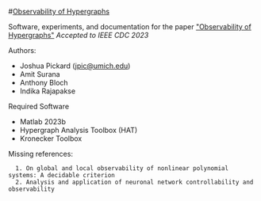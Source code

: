 #[Observability of Hypergraphs](https://arxiv.org/abs/2304.04883)

Software, experiments, and documentation for the paper ["Observability of Hypergraphs"](https://arxiv.org/abs/2304.04883) *Accepted to IEEE CDC 2023*

Authors:
- Joshua Pickard (jpic@umich.edu)
- Amit Surana
- Anthony Bloch
- Indika Rajapakse

Required Software
- Matlab 2023b
- Hypergraph Analysis Toolbox (HAT)
- Kronecker Toolbox

Missing references:
```
  1. On global and local observability of nonlinear polynomial systems: A decidable criterion
  2. Analysis and application of neuronal network controllability and observability
```
